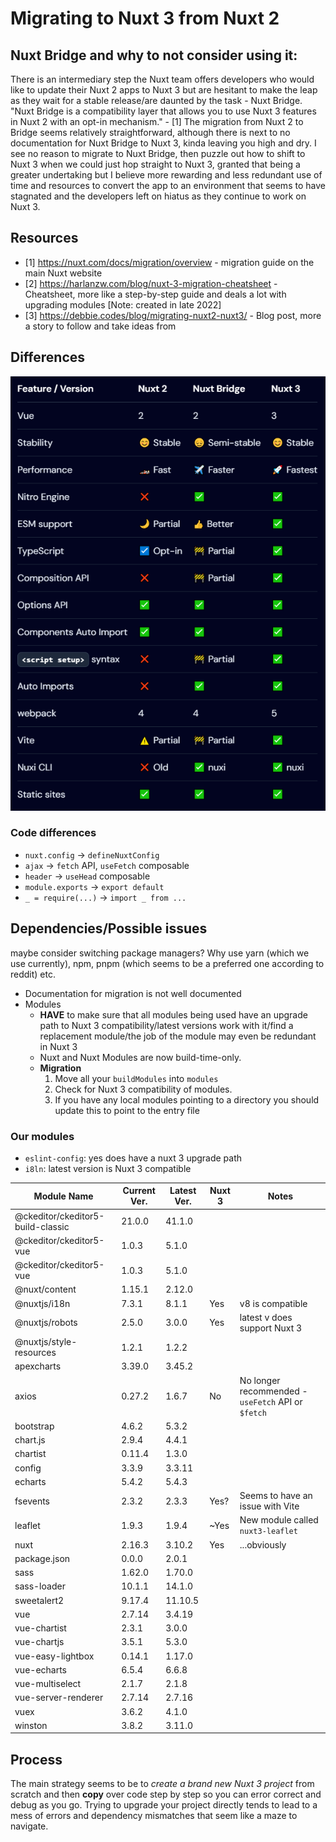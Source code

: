 # Migrating to Nuxt 3 from Nuxt 2

## Nuxt Bridge and why to not consider using it:

There is an intermediary step the Nuxt team offers developers who would like to update their Nuxt 2 apps to Nuxt 3 but are hesitant to make the leap as they wait for a stable release/are daunted by the task - Nuxt Bridge. "Nuxt Bridge is a compatibility layer that allows you to use Nuxt 3 features in Nuxt 2 with an opt-in mechanism." - \[1] The migration from Nuxt 2 to Bridge seems relatively straightforward, although there is next to no documentation for Nuxt Bridge to Nuxt 3, kinda leaving you high and dry. I see no reason to migrate to Nuxt Bridge, then puzzle out how to shift to Nuxt 3 when we could just hop straight to Nuxt 3, granted that being a greater undertaking but I believe more rewarding and less redundant use of time and resources to convert the app to an environment that seems to have stagnated and the developers left on hiatus as they continue to work on Nuxt 3.

## Resources

- \[1] https://nuxt.com/docs/migration/overview - migration guide on the main Nuxt website
- \[2] https://harlanzw.com/blog/nuxt-3-migration-cheatsheet - Cheatsheet, more like a step-by-step guide and deals a lot with upgrading modules \[Note: created in late 2022]
- \[3] https://debbie.codes/blog/migrating-nuxt2-nuxt3/ - Blog post, more a story to follow and take ideas from

## Differences

![Nuxt differences](./nuxt_differences.png)

### Code differences

- `nuxt.config` -> `defineNuxtConfig`
- `ajax` -> `fetch` API, `useFetch` composable
- `header` -> `useHead` composable
- `module.exports` -> `export default`
- `_ = require(...)` -> `import _ from ...`

## Dependencies/Possible issues

maybe consider switching package managers? Why use yarn (which we use currently), npm, pnpm (which seems to be a preferred one according to reddit) etc.

- Documentation for migration is not well documented
- Modules
	- **HAVE** to make sure that all modules being used have an upgrade path to Nuxt 3 compatibility/latest versions work with it/find a replacement module/the job of the module may even be redundant in Nuxt 3
	- Nuxt and Nuxt Modules are now build-time-only.
	- **Migration**
		1. Move all your `buildModules` into `modules`
		2. Check for Nuxt 3 compatibility of modules.
		3. If you have any local modules pointing to a directory you should update this to point to the entry file

### Our modules

- `eslint-config`: yes does have a nuxt 3 upgrade path
- `i8ln`: latest version is Nuxt 3 compatible


| Module Name | Current Ver. | Latest Ver. | Nuxt 3 | Notes |
| ---- | ---- | ---- | ---- | ---- |
| @ckeditor/ckeditor5-build-classic | 21.0.0 | 41.1.0 |  |  |
| @ckeditor/ckeditor5-vue | 1.0.3 | 5.1.0 |  |  |
| @ckeditor/ckeditor5-vue | 1.0.3 | 5.1.0 |  |  |
| @nuxt/content | 1.15.1 | 2.12.0 |  |  |
| @nuxtjs/i18n | 7.3.1 | 8.1.1 | Yes | v8 is compatible |
| @nuxtjs/robots | 2.5.0 | 3.0.0 | Yes | latest v does support Nuxt 3 |
| @nuxtjs/style-resources | 1.2.1 | 1.2.2 |  |  |
| apexcharts | 3.39.0 | 3.45.2 |  |  |
| axios | 0.27.2 | 1.6.7 | No | No longer recommended - `useFetch` API or `$fetch` |
| bootstrap | 4.6.2 | 5.3.2 |  |  |
| chart.js | 2.9.4 | 4.4.1 |  |  |
| chartist | 0.11.4 | 1.3.0 |  |  |
| config | 3.3.9 | 3.3.11 |  |  |
| echarts | 5.4.2 | 5.4.3 |  |  |
| fsevents | 2.3.2 | 2.3.3 | Yes? | Seems to have an issue with Vite |
| leaflet | 1.9.3 | 1.9.4 | ~Yes | New module called `nuxt3-leaflet` |
| nuxt | 2.16.3 | 3.10.2 | Yes | ...obviously |
| package.json | 0.0.0 | 2.0.1 |  |  |
| sass | 1.62.0 | 1.70.0 |  |  |
| sass-loader | 10.1.1 | 14.1.0 |  |  |
| sweetalert2 | 9.17.4 | 11.10.5 |  |  |
| vue | 2.7.14 | 3.4.19 |  |  |
| vue-chartist | 2.3.1 | 3.0.0 |  |  |
| vue-chartjs | 3.5.1 | 5.3.0 |  |  |
| vue-easy-lightbox | 0.14.1 | 1.17.0 |  |  |
| vue-echarts | 6.5.4 | 6.6.8 |  |  |
| vue-multiselect | 2.1.7 | 2.1.8 |  |  |
| vue-server-renderer | 2.7.14 | 2.7.16 |  |  |
| vuex | 3.6.2 | 4.1.0 |  |  |
| winston | 3.8.2 | 3.11.0 |  |  |

## Process

The main strategy seems to be to *create a brand new Nuxt 3 project* from scratch and then **copy** over code step by step so you can error correct and debug as you go. Trying to upgrade your project directly tends to lead to a mess of errors and dependency mismatches that seem like a maze to navigate.
